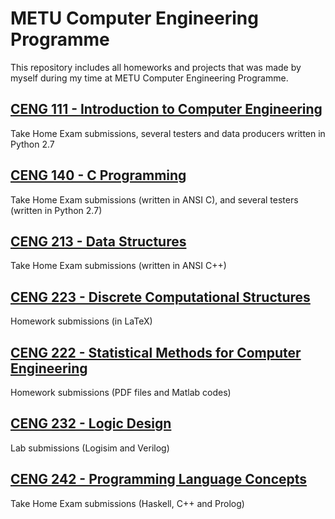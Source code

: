 <h1>METU Computer Engineering Programme</h1>
<p>This repository includes all homeworks and projects that was made by myself during my time at METU Computer Engineering Programme.</p>
<h2><a href="https://github.com/frozsgy/METU/tree/master/CENG111">CENG 111 - Introduction to Computer Engineering</a></h2>
<p>Take Home Exam submissions, several testers and data producers written in Python 2.7</p>
<h2><a href="https://github.com/frozsgy/METU/tree/master/CENG140">CENG 140 - C Programming</a></h2>
<p>Take Home Exam submissions (written in ANSI C), and several testers (written in Python 2.7)</p>
<h2><a href="https://github.com/frozsgy/METU/tree/master/CENG213">CENG 213 - Data Structures</a></h2>
<p>Take Home Exam submissions (written in ANSI C++)</p>
<h2><a href="https://github.com/frozsgy/ceng223-hw">CENG 223 - Discrete Computational Structures</a></h2>
<p>Homework submissions (in LaTeX)</p>
<h2><a href="https://github.com/frozsgy/METU/tree/master/CENG222">CENG 222 - Statistical Methods for Computer Engineering</a></h2>
<p>Homework submissions (PDF files and Matlab codes)</p>
<h2><a href="https://github.com/frozsgy/METU/tree/master/CENG232">CENG 232 - Logic Design</a></h2>
<p>Lab submissions (Logisim and Verilog)</p>
<h2><a href="https://github.com/frozsgy/METU/tree/master/CENG242">CENG 242 - Programming Language Concepts</a></h2>
<p>Take Home Exam submissions (Haskell, C++ and Prolog)</p>
